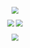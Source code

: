 
<p align="center">
  <img src="https://readme-typing-svg.demolab.com?font=Fira+Code&weight=500&size=24&duration=4000&pause=1000&color=800080&width=435&lines=Hi👋+I'm+LiZiyuan" />
</p>

<p align="center">
  <img src="https://github-readme-stats.vercel.app/api?username=zuri-ppb&title_color=4B0082&text_color=800080&bg_color=FFFFFF)" />
  <img src="https://github-readme-stats.vercel.app/api/top-langs/?username=zuri-ppb&title_color=4B0082&text_color=800080&bg_color=FFFFFF)" />
</p>

<p align="center">
  <img src="https://skillicons.dev/icons?i=cs,vscode,blender,godot,figma,idea,html,ai,ps,spring,mysql,unity,js&theme=light" />
</p>
